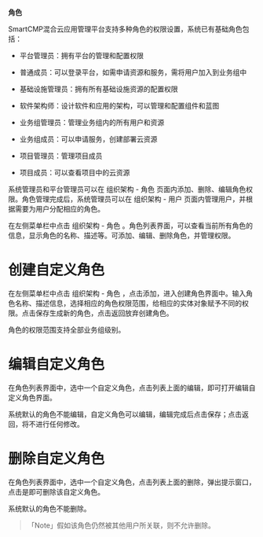 **角色**

SmartCMP混合云应用管理平台支持多种角色的权限设置，系统已有基础角色包括：

   - 平台管理员：拥有平台的管理和配置权限

   - 普通成员：可以登录平台，如需申请资源和服务，需将用户加入到业务组中

   - 基础设施管理员：拥有所有基础设施资源的配置权限 

   - 软件架构师：设计软件和应用的架构，可以管理和配置组件和蓝图

   - 业务组管理员：管理业务组内的所有用户和资源

   - 业务组成员：可以申请服务，创建部署云资源
    
   - 项目管理员：管理项目成员
    
   - 项目成员：可以查看项目中的云资源

系统管理员和平台管理员可以在 组织架构 - 角色 页面内添加、删除、编辑角色权限。角色管理完成后，系统管理员可以在 组织架构 - 用户 页面内管理用户，并根据需要为用户分配相应的角色。

在左侧菜单栏中点击 组织架构 - 角色 。角色列表界面，可以查看当前所有角色的信息，显示角色的名称、描述等。可添加、编辑、删除角色，并管理权限。

# 创建自定义角色

在左侧菜单栏中点击 组织架构 - 角色 ，点击添加，进入创建角色界面中。输入角色名称、描述信息，选择相应的角色权限范围，给相应的实体对象赋予不同的权限。点击保存生成新的角色，点击返回放弃创建角色。

角色的权限范围支持全部业务组级别。

# 编辑自定义角色

在角色列表界面中，选中一个自定义角色，点击列表上面的编辑，即可打开编辑自定义角色界面。

系统默认的角色不能编辑，自定义角色可以编辑，编辑完成后点击保存；点击返回，将不进行任何修改。

# 删除自定义角色

在角色列表界面中，选中一个自定义角色，点击列表上面的删除，弹出提示窗口，点击是即可删除该自定义角色。

系统默认的角色不能删除。

 >「Note」假如该角色仍然被其他用户所关联，则不允许删除。
